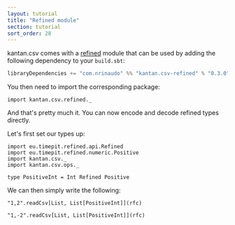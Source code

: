 ```yaml
---
layout: tutorial
title: "Refined module"
section: tutorial
sort_order: 28
---
```

kantan.csv comes with a [refined](https://github.com/fthomas/refined) module that can be used
by adding the following dependency to your `build.sbt`:

```scala
libraryDependencies += "com.nrinaudo" %% "kantan.csv-refined" % "0.3.0"
```

You then need to import the corresponding package:

```tut:silent
import kantan.csv.refined._
```

And that's pretty much it. You can now encode and decode refined types directly.

Let's first set our types up:

```tut:silent
import eu.timepit.refined.api.Refined
import eu.timepit.refined.numeric.Positive
import kantan.csv._
import kantan.csv.ops._

type PositiveInt = Int Refined Positive
```

We can then simply write the following:

```tut
"1,2".readCsv[List, List[PositiveInt]](rfc)

"1,-2".readCsv[List, List[PositiveInt]](rfc)
```
